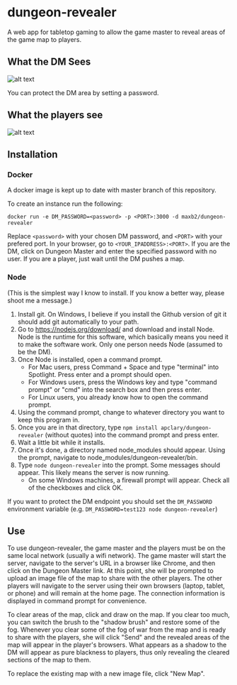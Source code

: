 dungeon-revealer
================

A web app for tabletop gaming to allow the game master to reveal areas of the game map to players.

What the DM Sees
----------------
![alt text](http://apclary.github.io/dungeon-revealer/img/example_dm_1.jpeg "DM's view")

You can protect the DM area by setting a password.

What the players see
--------------------
![alt text](https://apclary.github.io/dungeon-revealer/img/example_player_1.jpeg "Player's view")


Installation
------------

### Docker

A docker image is kept up to date with master branch of this repository.

To create an instance run the following:

`docker run -e DM_PASSWORD=<password> -p <PORT>:3000 -d maxb2/dungeon-revealer`

Replace `<password>` with your chosen DM password, and `<PORT>` with your prefered port.
In your browser, go to `<YOUR_IPADDRESS>:<PORT>`. 
If you are the DM, click on Dungeon Master and enter the specified password with no user.
If you are a player, just wait until the DM pushes a map.

### Node

(This is the simplest way I know to install. If you know a better way, please shoot me a message.)

1. Install git. On Windows, I believe if you install the Github version of git it should add git automatically to your path.
1. Go to https://nodejs.org/download/ and download and install Node. Node is the runtime for this software, which basically means you need it to make the software work. Only one person needs Node (assumed to be the DM). 
1. Once Node is installed, open a command prompt. 
   * For Mac users, press Command + Space and type "terminal" into Spotlight. Press enter and a prompt should open. 
   * For Windows users, press the Windows key and type "command prompt" or "cmd" into the search box and then press enter.
   * For Linux users, you already know how to open the command prompt.
1. Using the command prompt, change to whatever directory you want to keep this program in. 
1. Once you are in that directory, type `npm install apclary/dungeon-revealer` (without quotes) into the command prompt and press enter.
1. Wait a little bit while it installs.
1. Once it's done, a directory named node_modules should appear. Using the prompt, navigate to node_modules/dungeon-revealer/bin.
1. Type `node dungeon-revealer` into the prompt. Some messages should appear. This likely means the server is now running. 
   * On some Windows machines, a firewall prompt will appear. Check all of the checkboxes and click OK.

If you want to protect the DM endpoint you should set the `DM_PASSWORD` environment variable (e.g. `DM_PASSWORD=test123 node dungeon-revealer`)

Use
---

To use dungeon-revealer, the game master and the players must be on the same local network (usually a wifi network). The game master will start the server, navigate to the server's URL in a browser like Chrome, and then click on the Dungeon Master link. At this point, she will be prompted to upload an image file of the map to share with the other players. The other players will navigate to the server using their own browsers (laptop, tablet, or phone) and will remain at the home page. The connection information is displayed in command prompt for convenience.

To clear areas of the map, click and draw on the map. If you clear too much, you can switch the brush to the "shadow brush" and restore some of the fog. Whenever you clear some of the fog of war from the map and is ready to share with the players, she will click "Send" and the revealed areas of the map will appear in the player's browsers. What appears as a shadow to the DM will appear as pure blackness to players, thus only revealing the cleared sections of the map to them.

To replace the existing map with a new image file, click "New Map".


